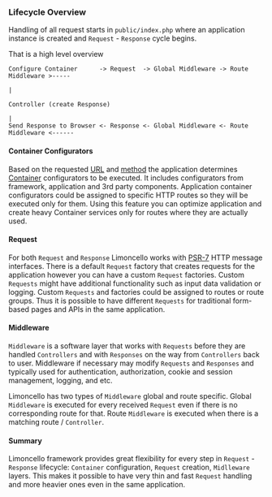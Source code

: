 ### Lifecycle Overview

Handling of all request starts in `public/index.php` where an application instance is created and `Request` - `Response` cycle begins.

That is a high level overview

```
Configure Container      -> Request  -> Global Middleware -> Route Middleware >-----
                                                                                    |
                                                                               Controller (create Response)
                                                                                    |
Send Response to Browser <- Response <- Global Middleware <- Route Middleware <------
```

#### Container Configurators

Based on the requested [URL](https://en.wikipedia.org/wiki/URL) and [method](https://en.wikipedia.org/wiki/Hypertext_Transfer_Protocol#Request_methods) the application determines [Container][1] configurators to be executed. It includes configurators from framework, application and 3rd party components. Application container configurators could be assigned to specific HTTP routes so they will be executed only for them. Using this feature you can optimize application and create heavy Container services only for routes where they are actually used.

#### Request

For both `Request` and `Response` Limoncello works with [PSR-7][2] HTTP message interfaces. There is a default `Request` factory that creates requests for the application however you can have a custom `Request` factories. Custom `Requests` might have additional functionality such as input data validation or logging. Custom `Requests` and factories could be assigned to routes or route groups. Thus it is possible to have different `Requests` for traditional form-based pages and APIs in the same application.

#### Middleware

`Middleware` is a software layer that works with `Requests` before they are handled `Controllers` and with `Responses` on the way from `Controllers` back to user. Middleware if necessary may modify `Requests` and `Responses` and typically used for authentication, authorization, cookie and session management, logging, and etc.

Limoncello has two types of `Middleware` global and route specific. Global `Middleware` is executed for every received `Request` even if there is no corresponding route for that. Route `Middleware` is executed when there is a matching route / `Controller`.

#### Summary

Limoncello framework provides great flexibility for every step in `Request` - `Response` lifecycle: `Container` configuration, `Request` creation, `Midlleware` layers. This makes it possible to have very thin and fast `Request` handling and more heavier ones even in the same application.

[1]: 02.Container.md
[2]: http://www.php-fig.org/psr/psr-7/
